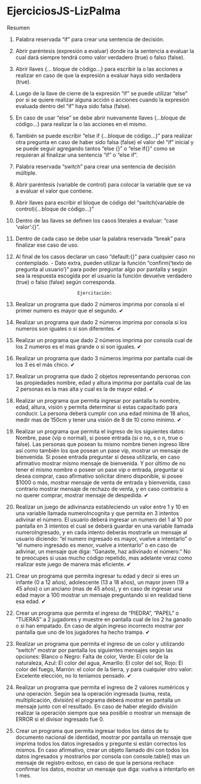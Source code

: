 # EjerciciosJS-LizPalma

Resumen 

1. Palabra reservada “if” para crear una sentencia de decisión. 
2. Abrir paréntesis (expresión a evaluar) donde ira la sentencia a evaluar la cual dará 
siempre tendrá como valor verdadero (true) o falso (false). 
3. Abrir llaves {… bloque de código…} para escribir la o las acciones a realizar en caso de 
que la expresión a evaluar haya sido verdadera (true). 
4. Luego de la llave de cierre de la expresión “if” se puede utilizar “else” por si se quiere 
realizar alguna acción o acciones cuando la expresión evaluada dentro del “if” haya 
sido falsa (false). 
5. En caso de usar “else” se debe abrir nuevamente llaves {…bloque de código…} para 
realizar la o las acciones en el mismo. 
6. También se puede escribir “else if {…bloque de código…}” para realizar otra pregunta 
en caso de haber sido falsa (false) el valor del “if” inicial y se puede seguir agregando 
tantos “else {}” o “else if{}” como se requieran al finalizar una sentencia “if” o “else if”. 
7. Palabra reservada “switch” para crear una sentencia de decisión múltiple. 
8. Abrir paréntesis (variable de control) para colocar la variable que se va a evaluar el 
valor que contiene. 
9. Abrir llaves para escribir el bloque de código del “switch(variable de control){…bloque 
de código…}” 
10. Dentro de las llaves se definen los casos literales a evaluar: ”case ‘valor’:{}”. 
11. Dentro de cada caso se debe usar la palabra reservada “break” para finalizar ese caso 
de uso. 
12. Al final de los casos declarar un caso “default:{}” para cualquier caso no contemplado. - 
Dato extra, pueden utilizar la función “confirm(‘texto de pregunta al usuario’)” para 
poder preguntar algo por pantalla y según sea la respuesta escogida por el usuario la 
función devuelve verdadero (true) o falso (false) según corresponda. 


                               Ejercitación: 

1. Realizar un programa que dado 2 números imprima por consola si el primer numero es mayor que el segundo. ✔

2. Realizar un programa que dado 2 números imprima por consola si los numeros son 
iguales o si son diferentes. ✔

3. Realizar un programa que dado 2 números imprima por consola cual de los 2 numeros 
es el mas grande o si son iguales. ✔

4. Realizar un programa que dado 3 números imprima por pantalla cual de los 3 es el más chico. ✔

5. Realizar un programa que dado 2 objetos representando personas con las propiedades nombre, edad y altura imprima por pantalla cual de las 2 personas es la mas alta y cual es la de mayor edad. ✔

6. Realizar un programa que permita ingresar por pantalla tu nombre, edad, altura, visión y permita determinar si estas capacitado para conducir. La persona deberá cumplir con una edad mínima de 18 años, medir mas de 150cm y tener una visión de 8 de 10 como mínimo. ✔

7. Realizar un programa que permita el ingreso de los siguientes datos: Nombre, pase 
(vip o normal), si posee entrada (si o no, s o n, true o false). Las personas que posean tu mismo nombre tienen ingreso libre así como también los que posean un pase vip, mostrar un mensaje de bienvenida. Si posee entrada preguntar si desea utilizarla, en caso afirmativo mostrar mismo mensaje de bienvenida. Y por último de no tener el mismo nombre o poseer un pase vip o entrada, preguntar si desea comprar, caso afirmativo solicitar dinero disponible, si posee $1000 o más, mostrar mensaje de venta de entrada y bienvenida, caso contrario mostrar mensaje de rechazo de venta, y en caso contrario a no querer comprar, mostrar mensaje de despedida. ✔

8. Realizar un juego de adivinanza estableciendo un valor entre 1 y 10 en una variable llamada numeroIncognita y que permita en 3 intentos adivinar el número. El usuario deberá ingresar un numero del 1 al 10 por pantalla en 3 intentos el cual se deberá guardar en una variable llamada numeroIngresado, y en cada intento deberás 
mostrarle un mensaje al usuario diciendo: “el numero ingresado es mayor, vuelve a 
intentarlo” o “el numero ingresado es menor, vuelve a intentarlo” o en caso de 
adivinar, un mensaje que diga: “Ganaste, haz adivinado el número.” No te preocupes si usas mucho código repetido, mas adelante veraz como realizar este juego de manera 
más eficiente. ✔

9. Crear un programa que permita ingresar tu edad y decir si eres un infante (0 a 12 
años), adolescente (13 a 18 años), un mayor joven (19 a 45 años) o un anciano (mas de 45 años), y en caso de ingresar una edad mayor a 100 mostrar un mensaje 
preguntando si en realidad tiene esa edad. ✔

10. Crear un programa que permita el ingreso de “PIEDRA”, “PAPEL” o “TIJERAS” a 2 
jugadores y muestre en pantalla cual de los 2 ha ganado o si han empatado. En caso de algún ingreso incorrecto mostrar por pantalla que uno de los jugadores ha hecho 
trampa. ✔

11. Realizar un programa que permita el ingreso de un color y utilizando “switch” mostrar por pantalla los siguientes mensajes según las opciones: Blanco o Negro: Falta de color, Verde: El color de la naturaleza, Azul: El color del agua, Amarillo: El color del sol, Rojo: El color del fuego, Marrón: el color de la tierra, y para cualquier otro valor: Excelente elección, no lo teníamos pensado. ✔

12. Realizar un programa que permita el ingreso de 2 valores numéricos y una operación. Según sea la operación ingresada (suma, resta, multiplicación, división) el programa deberá mostrar en pantalla un mensaje junto con el resultado. En caso de haber elegido división realizar la operación siempre que sea posible o mostrar un mensaje de ERROR si el divisor ingresado fue 0. 

13. Crear un programa que permita ingresar todos los datos de tu documento nacional de identidad, mostrar por pantalla un mensaje que imprima todos los datos ingresados y pregunte si están correctos los mismos. En caso afirmativo, crear un objeto llamado dni con todos los datos ingresados y mostrarlos por consola con console.table() mas un mensaje de registro exitoso, en caso de que la persona rechace confirmar los datos, mostrar un mensaje que diga: vuelva a intentarlo en 1 mes.